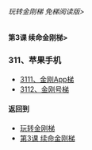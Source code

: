 ###### 玩转金刚梯 免梯阅读版> 
#### 第3课 续命金刚梯>

### 311、苹果手机
- [3111、金刚App梯](https://github.com/a2zitpro/web/blob/master/LadderFree/LadderLifeExtension/Apple/iPhone/LadderApp.md)
- [3112、金刚号梯 ](https://github.com/a2zitpro/web/blob/master/LadderFree/LadderLifeExtension/Apple/iPhone/LadderKKID.md)



#### 返回到
- [玩转金刚梯](https://github.com/a2zitpro/web/blob/master/LadderFree/main.md)
- [第3课 续命金刚梯](https://github.com/a2zitpro/web/blob/master/LadderFree/LadderLifeExtension/LadderLifeExtension.md)

